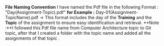 
**File Naming Convention**
I have named the Pdf file in the following Format : "Day(Assignment-Topic).pdf" 
**for Example :** Day-01(Assignment-TopicName).pdf
→ This format includes the day of the **Training**  and the **Topic** of the assignment to ensure easy identification and retrieval.
**Note :**I followed this Pdf file name from Computer Architecture topic to Git topic,
after that I created a folder with the topic name and added all the assignments of that topic .

